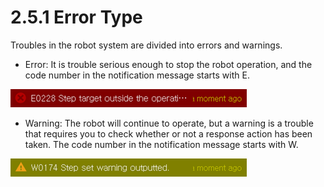 # 2.5.1 Error Type

Troubles in the robot system are divided into errors and warnings.

* Error: It is trouble serious enough to stop the robot operation, and the code number in the notification message starts with E.

![](../../_assets/image_295.png)



* Warning: The robot will continue to operate, but a warning is a trouble that requires you to check whether or not a response action has been taken. The code number in the notification message starts with W.

![](../../_assets/image_296.png)



